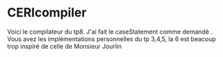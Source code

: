 # CERIcompiler

Voici le compilateur du tp8.
J'ai fait le caseStatement comme demandé . 
Vous avez les implémentations personnelles du tp 
3,4,5, la 6 est beacoup trop inspiré de celle de Monsieur Jourlin

